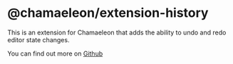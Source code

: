 # @chamaeleon/extension-history

This is an extension for Chamaeleon that adds the ability to undo and redo editor state changes.

You can find out more on [Github](https://github.com/lFandoriNl/chamaeleon#chamaeleon)
